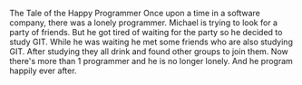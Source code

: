 The Tale of the Happy Programmer
Once upon a time in a software company, there was a lonely programmer. Michael is trying to look for a party of friends. But he got tired of waiting for the party so he decided to study GIT. While 
he was waiting he met some friends who are also studying GIT.  After studying they all drink and found other groups to join them.
Now there's more than 1 programmer and he is no longer lonely.
And he program happily ever after.

